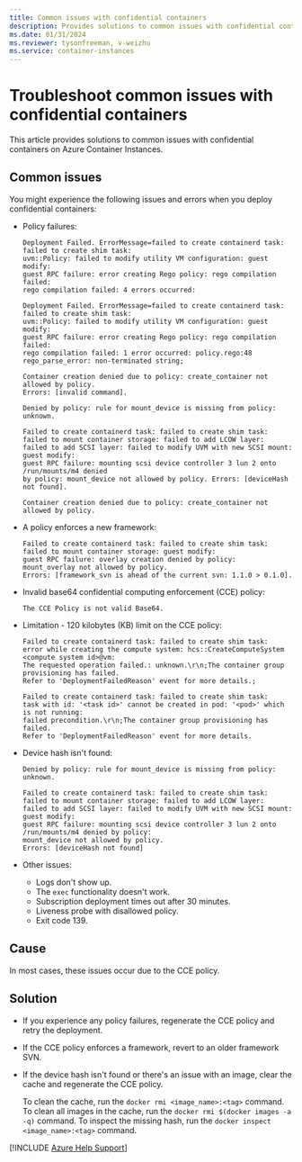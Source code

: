 ```yaml
---
title: Common issues with confidential containers
description: Provides solutions to common issues with confidential containers.
ms.date: 01/31/2024
ms.reviewer: tysonfreeman, v-weizhu
ms.service: container-instances
---
```

# Troubleshoot common issues with confidential containers

This article provides solutions to common issues with confidential containers on Azure Container Instances.

## Common issues

You might experience the following issues and errors when you deploy confidential containers:

- Policy failures:

    ```output
    Deployment Failed. ErrorMessage=failed to create containerd task: failed to create shim task:
    uvm::Policy: failed to modify utility VM configuration: guest modify:
    guest RPC failure: error creating Rego policy: rego compilation failed:
    rego compilation failed: 4 errors occurred:
    ```

    ```output
    Deployment Failed. ErrorMessage=failed to create containerd task: failed to create shim task:
    uvm::Policy: failed to modify utility VM configuration: guest modify:
    guest RPC failure: error creating Rego policy: rego compilation failed:
    rego compilation failed: 1 error occurred: policy.rego:48
    rego_parse_error: non-terminated string;
    ```

    ```output
    Container creation denied due to policy: create_container not allowed by policy. 
    Errors: [invalid command].
    ```

    ```output
    Denied by policy: rule for mount_device is missing from policy: unknown.
    ```

    ```output
    Failed to create containerd task: failed to create shim task:
    failed to mount container storage: failed to add LCOW layer:
    failed to add SCSI layer: failed to modify UVM with new SCSI mount: guest modify:
    guest RPC failure: mounting scsi device controller 3 lun 2 onto /run/mounts/m4 denied
    by policy: mount_device not allowed by policy. Errors: [deviceHash not found].
    ```

    ```output
    Container creation denied due to policy: create_container not allowed by policy. 
    ```

- A policy enforces a new framework:

    ```output
    Failed to create containerd task: failed to create shim task:
    failed to mount container storage: guest modify:
    guest RPC failure: overlay creation denied by policy:
    mount_overlay not allowed by policy.
    Errors: [framework_svn is ahead of the current svn: 1.1.0 > 0.1.0].
    ```

- Invalid base64 confidential computing enforcement (CCE) policy:

    ```output
    The CCE Policy is not valid Base64.
    ```

- Limitation - 120 kilobytes (KB) limit on the CCE policy:

    ```output
    Failed to create containerd task: failed to create shim task:
    error while creating the compute system: hcs::CreateComputeSystem <compute system id>@vm:
    The requested operation failed.: unknown.\r\n;The container group provisioning has failed.
    Refer to 'DeploymentFailedReason' event for more details.;
    ```
    
    ```output
    Failed to create containerd task: failed to create shim task:
    task with id: '<task id>' cannot be created in pod: '<pod>' which is not running:
    failed precondition.\r\n;The container group provisioning has failed.
    Refer to 'DeploymentFailedReason' event for more details.
    ```
- Device hash isn't found:

    ```output
    Denied by policy: rule for mount_device is missing from policy: unknown.
    ```

    ```output
    Failed to create containerd task: failed to create shim task:
    failed to mount container storage: failed to add LCOW layer:
    failed to add SCSI layer: failed to modify UVM with new SCSI mount: guest modify:
    guest RPC failure: mounting scsi device controller 3 lun 2 onto /run/mounts/m4 denied by policy:
    mount_device not allowed by policy.
    Errors: [deviceHash not found]
    ```
- Other issues:
  - Logs don't show up.
  - The `exec` functionality doesn't work.
  - Subscription deployment times out after 30 minutes.
  - Liveness probe with disallowed policy.
  - Exit code 139.

## Cause

In most cases, these issues occur due to the CCE policy.

## Solution

- If you experience any policy failures, regenerate the CCE policy and retry the deployment.

- If the CCE policy enforces a framework, revert to an older framework SVN.

- If the device hash isn't found or there's an issue with an image, clear the cache and regenerate the CCE policy.

  To clean the cache, run the `docker rmi <image_name>:<tag>` command. To clean all images in the cache, run the `docker rmi $(docker images -a -q)` command. To inspect the missing hash, run the `docker inspect <image_name>:<tag>` command.

[!INCLUDE [Azure Help Support](../../includes/azure-help-support.md)]
